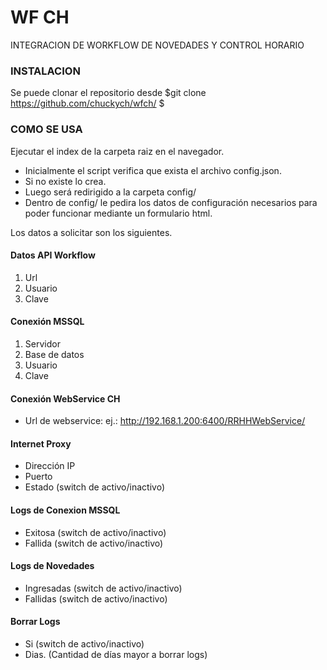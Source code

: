 # WF CH

INTEGRACION DE WORKFLOW DE NOVEDADES Y CONTROL HORARIO

### INSTALACION

Se puede clonar el repositorio desde $git clone https://github.com/chuckych/wfch/ $

### COMO SE USA

Ejecutar el index de la carpeta raiz en el navegador.

* Inicialmente el script verifica que exista el archivo config.json.
* Si no existe lo crea.
* Luego será redirigido a la carpeta config/
* Dentro de config/ le pedira los datos de configuración necesarios para poder funcionar mediante un formulario html.

Los datos a solicitar son los siguientes. 

#### Datos API Workflow

1. Url
2. Usuario
3. Clave

#### Conexión MSSQL

1. Servidor
2. Base de datos
3. Usuario
4. Clave

#### Conexión WebService CH

* Url de webservice: ej.: http://192.168.1.200:6400/RRHHWebService/

#### Internet Proxy

* Dirección IP
* Puerto
* Estado (switch de activo/inactivo)

#### Logs de Conexion MSSQL

* Exitosa (switch de activo/inactivo)
* Fallida (switch de activo/inactivo)

#### Logs de Novedades

* Ingresadas (switch de activo/inactivo)
* Fallidas (switch de activo/inactivo)

#### Borrar Logs

* Si (switch de activo/inactivo)
* Dias. (Cantidad de días mayor a borrar logs)
